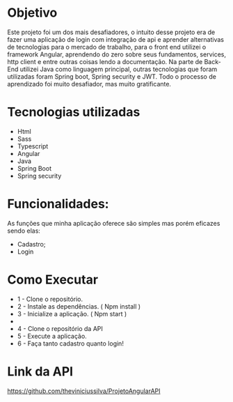 # Objetivo
Este projeto foi um dos mais desafiadores, o intuito desse projeto era de fazer uma aplicação de login com integração de api e aprender alternativas de tecnologias para o mercado de trabalho, para o front end utilizei o framework Angular, aprendendo do zero sobre seus fundamentos, services, http client e entre outras coisas lendo a documentação.
Na parte de Back-End utilizei Java como linguagem principal, outras tecnologias que foram utilizadas foram Spring boot, Spring security e JWT. Todo o processo de aprendizado foi muito desafiador, mas muito gratificante.


# Tecnologias utilizadas

* Html
* Sass
* Typescript
* Angular
* Java
* Spring Boot
* Spring security

# Funcionalidades: 
As funções que minha aplicação oferece são simples mas porém eficazes sendo elas:
* Cadastro;
* Login

# Como Executar
* 1 - Clone o repositório.
* 2 - Instale as dependências. ( Npm install )
* 3 - Inicialize a aplicação. ( Npm start )
* 
* 4 - Clone o repositório da API
* 5 - Execute a aplicação.
* 6 - Faça tanto cadastro quanto login!

# Link da API
https://github.com/theviniciussilva/ProjetoAngularAPI

